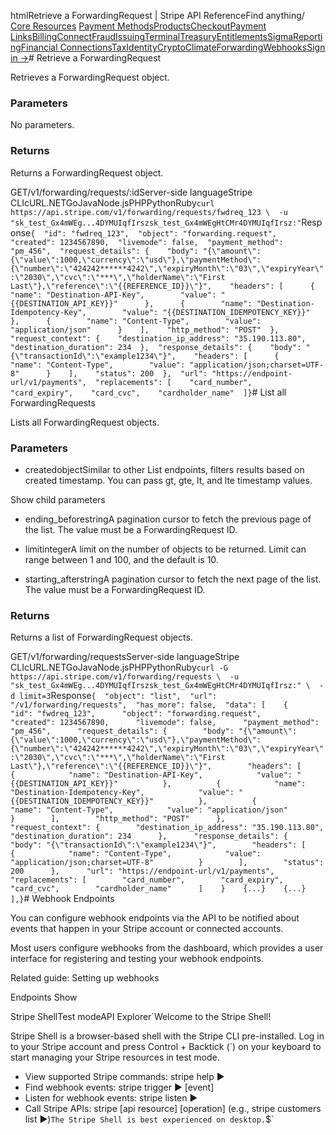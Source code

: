 htmlRetrieve a ForwardingRequest | Stripe API Reference[](/api)Find anything/
[Core Resources](#)
[Payment Methods](#)[Products](#)[Checkout](#)[Payment Links](#)[Billing](#)[Connect](#)[Fraud](#)[Issuing](#)[Terminal](#)[Treasury](#)[Entitlements](#)[Sigma](#)[Reporting](#)[Financial Connections](#)[Tax](#)[Identity](#)[Crypto](#)[Climate](#)[Forwarding](#)[Webhooks](#)[Sign in →](https://dashboard.stripe.com/login)# Retrieve a ForwardingRequest

Retrieves a ForwardingRequest object.

### Parameters

No parameters.

### Returns

Returns a ForwardingRequest object.

GET/v1/forwarding/requests/:idServer-side languageStripe CLIcURL.NETGoJavaNode.jsPHPPythonRuby[](#)[](#)`curl https://api.stripe.com/v1/forwarding/requests/fwdreq_123 \  -u "sk_test_Gx4mWEg...4DYMUIqfIrszsk_test_Gx4mWEgHtCMr4DYMUIqfIrsz:"`Response`{  "id": "fwdreq_123",  "object": "forwarding.request",  "created": 1234567890,  "livemode": false,  "payment_method": "pm_456",  "request_details": {    "body": "{\"amount\":{\"value\":1000,\"currency\":\"usd\"},\"paymentMethod\":{\"number\":\"424242******4242\",\"expiryMonth\":\"03\",\"expiryYear\":\"2030\",\"cvc\":\"***\",\"holderName\":\"First Last\"},\"reference\":\"{{REFERENCE_ID}}\"}",    "headers": [      {        "name": "Destination-API-Key",        "value": "{{DESTINATION_API_KEY}}"      },      {        "name": "Destination-Idempotency-Key",        "value": "{{DESTINATION_IDEMPOTENCY_KEY}}"      },      {        "name": "Content-Type",        "value": "application/json"      }    ],    "http_method": "POST"  },  "request_context": {    "destination_ip_address": "35.190.113.80",    "destination_duration": 234  },  "response_details": {    "body": "{\"transactionId\":\"example1234\"}",    "headers": [      {        "name": "Content-Type",        "value": "application/json;charset=UTF-8"      }    ],    "status": 200  },  "url": "https://endpoint-url/v1/payments",  "replacements": [    "card_number",    "card_expiry",    "card_cvc",    "cardholder_name"  ]}`# List all ForwardingRequests

Lists all ForwardingRequest objects.

### Parameters

- createdobjectSimilar to other List endpoints, filters results based on created timestamp. You can pass gt, gte, lt, and lte timestamp values.

Show child parameters
- ending_beforestringA pagination cursor to fetch the previous page of the list. The value must be a ForwardingRequest ID.


- limitintegerA limit on the number of objects to be returned. Limit can range between 1 and 100, and the default is 10.


- starting_afterstringA pagination cursor to fetch the next page of the list. The value must be a ForwardingRequest ID.



### Returns

Returns a list of ForwardingRequest objects.

GET/v1/forwarding/requestsServer-side languageStripe CLIcURL.NETGoJavaNode.jsPHPPythonRuby[](#)[](#)`curl -G https://api.stripe.com/v1/forwarding/requests \  -u "sk_test_Gx4mWEg...4DYMUIqfIrszsk_test_Gx4mWEgHtCMr4DYMUIqfIrsz:" \  -d limit=3`Response`{  "object": "list",  "url": "/v1/forwarding/requests",  "has_more": false,  "data": [    {      "id": "fwdreq_123",      "object": "forwarding.request",      "created": 1234567890,      "livemode": false,      "payment_method": "pm_456",      "request_details": {        "body": "{\"amount\":{\"value\":1000,\"currency\":\"usd\"},\"paymentMethod\":{\"number\":\"424242******4242\",\"expiryMonth\":\"03\",\"expiryYear\":\"2030\",\"cvc\":\"***\",\"holderName\":\"First Last\"},\"reference\":\"{{REFERENCE_ID}}\"}",        "headers": [          {            "name": "Destination-API-Key",            "value": "{{DESTINATION_API_KEY}}"          },          {            "name": "Destination-Idempotency-Key",            "value": "{{DESTINATION_IDEMPOTENCY_KEY}}"          },          {            "name": "Content-Type",            "value": "application/json"          }        ],        "http_method": "POST"      },      "request_context": {        "destination_ip_address": "35.190.113.80",        "destination_duration": 234      },      "response_details": {        "body": "{\"transactionId\":\"example1234\"}",        "headers": [          {            "name": "Content-Type",            "value": "application/json;charset=UTF-8"          }        ],        "status": 200      },      "url": "https://endpoint-url/v1/payments",      "replacements": [        "card_number",        "card_expiry",        "card_cvc",        "cardholder_name"      ]    }    {...}    {...}  ],}`# Webhook Endpoints

You can configure webhook endpoints via the API to be notified about events that happen in your Stripe account or connected accounts.

Most users configure webhooks from the dashboard, which provides a user interface for registering and testing your webhook endpoints.

Related guide: Setting up webhooks

Endpoints
Show

Stripe ShellTest modeAPI Explorer[](https://stripe.com/docs/stripe-cli#install)`Welcome to the Stripe Shell!

Stripe Shell is a browser-based shell with the Stripe CLI pre-installed. Log in to your
Stripe account and press Control + Backtick (`) on your keyboard to start managing your Stripe
resources in test mode.

- View supported Stripe commands: stripe help ▶️
- Find webhook events: stripe trigger ▶️ [event]
- Listen for webhook events: stripe listen ▶
- Call Stripe APIs: stripe [api resource] [operation] (e.g., stripe customers list ▶️)`The Stripe Shell is best experienced on desktop.`$`